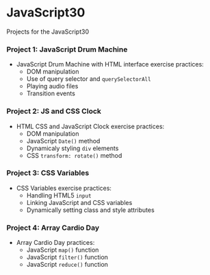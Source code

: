 # JavaScript30
Projects for the JavaScript30

### Project 1: JavaScript Drum Machine
  * JavaScript Drum Machine with HTML interface exercise practices:
    * DOM manipulation
    * Use of query selector and `querySelectorAll`
    * Playing audio files
    * Transition events

### Project 2: JS and CSS Clock
  * HTML CSS and JavaScript Clock exercise practices:
    * DOM manipulation
    * JavaScript `Date()` method
    * Dynamicaly styling `div` elements
    * CSS `transform: rotate()` method

### Project 3: CSS Variables
  * CSS Variables exercise practices:
    * Handling HTML5 `input`
    * Linking JavaScript and CSS variables
    * Dynamically setting class and style attributes

### Project 4: Array Cardio Day
  * Array Cardio Day practices:
    * JavaScript `map()` function
    * JavaScript `filter()` function
    * JavaScript `reduce()` function
